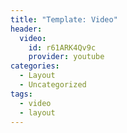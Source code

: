 ```yaml
---
title: "Template: Video"
header:
  video:
    id: r61ARK4Qv9c
    provider: youtube
categories:
  - Layout
  - Uncategorized
tags:
  - video
  - layout
---
```


<!---change the title to whatever you want the post to be titled
change the ID out to the end of the youtube link https://youtu.be/r61ARK4Qv9c -->
